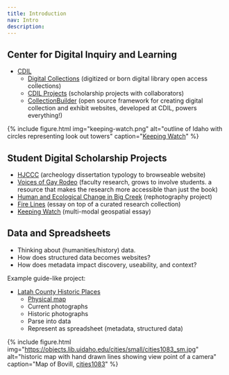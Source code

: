 ```yaml
---
title: Introduction
nav: Intro
description: 
---
```


## Center for Digital Inquiry and Learning

- [CDIL](https://cdil.lib.uidaho.edu/)
    - [Digital Collections](https://www.lib.uidaho.edu/digital/) (digitized or born digital library open access collections)
    - [CDIL Projects](https://cdil.lib.uidaho.edu/projects/) (scholarship projects with collaborators)
    - [CollectionBuilder](https://collectionbuilder.github.io/) (open source framework for creating digital collection and exhibit websites, developed at CDIL, powers everything!)

{% include figure.html img="keeping-watch.png" alt="outline of Idaho with circles representing look out towers" caption="<a href='https://cdil.lib.uidaho.edu/keeping-watch/'>Keeping Watch</a>" %}

## Student Digital Scholarship Projects

- [HJCCC](https://www.lib.uidaho.edu/digital/hjccc/) (archeology dissertation typology to browseable website)
- [Voices of Gay Rodeo](https://www.voicesofgayrodeo.com/) (faculty research, grows to involve students. a resource that makes the research more accessible than just the book)
- [Human and Ecological Change in Big Creek](https://www.lib.uidaho.edu/digital/big-creek-rephotography/) (rephotography project)
- [Fire Lines](https://cdil.lib.uidaho.edu/fire-lines/) (essay on top of a curated research collection)
- [Keeping Watch](https://cdil.lib.uidaho.edu/keeping-watch/) (multi-modal geospatial essay)

## Data and Spreadsheets

- Thinking about (humanities/history) data. 
- How does structured data becomes websites? 
- How does metadata impact discovery, useability, and context?

Example guide-like project: 

- [Latah County Historic Places](https://www.lib.uidaho.edu/digital/latahsites/)
    - [Physical map](https://www.lib.uidaho.edu/digital/latahsites/items/latahsites0093.html)
    - Current photographs
    - Historic photographs
    - Parse into data
    - Represent as spreadsheet (metadata, structured data)

{% include figure.html img="https://objects.lib.uidaho.edu/cities/small/cities1083_sm.jpg" alt="historic map with hand drawn lines showing view point of a camera" caption="Map of Bovill, <a href='https://www.lib.uidaho.edu/digital/cities/items/cities1083.html'>cities1083</a>" %}
